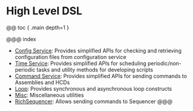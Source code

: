 # High Level DSL

@@ toc { .main depth=1 }

@@@ index
* [Config Service](services/config-service.md): Provides simplified APIs for checking and retrieving configuration files from configuration service
* [Time Service](services/time-service.md): Provides simplified APIs for scheduling periodic/non-periodic tasks and utility methods for developing scripts
* [Command Service](services/command-service.md): Provides simplified APIs for sending commands to Assemblies and HCDs
* [Loop](loop.md): Provides synchronous and asynchronous loop constructs
* [Misc](misc.md): Miscellaneous utilities
* [RichSequencer](rich-sequencer.md): Allows sending commands to Sequencer
@@@